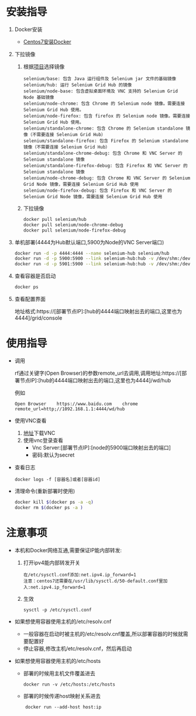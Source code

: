 # 安装指导

1. Docker安装
    * [Centos7安装Docker](http://www.runoob.com/docker/centos-docker-install.html)


2. 下拉镜像
    1. 根据[项目](https://github.com/SeleniumHQ/docker-selenium)选择镜像
        ```
        selenium/base: 包含 Java 运行组件及 Selenium jar 文件的基础镜像
        selenium/hub: 运行 Selenium Grid Hub 的镜像
        selenium/node-base: 包含虚拟桌面环境及 VNC 支持的 Selenium Grid Node 基础镜像
        selenium/node-chrome: 包含 Chrome 的 Selenium node 镜像。需要连接 Selenium Grid Hub 使用。
        selenium/node-firefox: 包含 firefox 的 Selenium node 镜像。需要连接 Selenium Grid Hub 使用。
        selenium/standalone-chrome: 包含 Chrome 的 Selenium standalone 镜像（不需要连接 Selenium Grid Hub）
        selenium/standalone-firefox: 包含 Firefox 的 Selenium standalone 镜像（不需要连接 Selenium Grid Hub）
        selenium/standalone-chrome-debug: 包含 Chrome 和 VNC Server 的 Selenium standalone 镜像
        selenium/standalone-firefox-debug: 包含 Firefox 和 VNC Server 的 Selenium standalone 镜像
        selenium/node-chrome-debug: 包含 Chrome 和 VNC Server 的 Selenium Grid Node 镜像，需要连接 Selenium Grid Hub 使用
        selenium/node-firefox-debug: 包含 Firefox 和 VNC Server 的 Selenium Grid Node 镜像，需要连接 Selenium Grid Hub 使用
        ```
    2. 下拉镜像
        ```bash
        docker pull selenium/hub
        docker pull selenium/node-chrome-debug
        docker pull selenium/node-firefox-debug
        ```
3. 单机部署(4444为Hub默认端口,5900为Node的VNC Server端口)
    ```bash
    docker run -d -p 4444:4444 --name selenium-hub selenium/hub
    docker run -d -p 5900:5900 --link selenium-hub:hub -v /dev/shm:/dev/shm --name chrome selenium/hub
    docker run -d -p 5901:5900 --link selenium-hub:hub -v /dev/shm:/dev/shm --name firefox selenium/hub
    ```

4. 查看容器是否启动
    ```bash
    docker ps
    ```

5. 查看配置界面

    地址格式:https://[部署节点IP]:[hub的4444端口映射出去的端口,这里也为4444]/grid/console

# 使用指导
* 调用

    rf通过关键字(Open Browser)的参数remote_url去调用,调用地址:https://[部署节点IP]:[hub的4444端口映射出去的端口,这里也为4444]/wd/hub

    例如
    ```
    Open Browser    https://www.baidu.com    chrome    remote_url=http;//1092.168.1.1:4444/wd/hub
    ```
* 使用VNC查看
    1. [地址](https://www.realvnc.com/download/viewer)下载VNC
    2. 使用vnc登录查看
        * Vnc Server:[部署节点IP]:[node的5900端口映射出去的端口]
        * 密码:默认为secret
* 查看日志
   ```
   docker logs -f [容器名]或者[容器id]
   ```

* 清理命令(重新部署时使用)
    ```bash
    docker kill $(docker ps -a -q)
    docker rm $(docker ps -a )
    ```

# 注意事项
* 本机和Docker网络互通,需要保证IP能内部转发:
    1. 打开ipv4能内部转发开关
        ```
        在/etc/sysctl.conf添加:net.ipv4.ip_forward=1
        注意：centos7还需要在/usr/lib/sysctl.d/50-default.conf里加入:net.ipv4.ip_forward=1
        ```
    2. 生效
        ```
        sysctl -p /etc/sysctl.conf
        ```
* 如果想使用容器使用主机的/etc/resolv.cnf
    * 一般容器在启动时被主机的/etc/resolv.cnf覆盖,所以部署容器的时候就需要配置好
    * 停止容器,修改主机/etc/resolv.cnf，然后再启动

* 如果想使用容器使用主机的/etc/hosts
    * 部署的时候用主机文件覆盖进去
        ```
        docker run -v /etc/hosts:/etc/hosts
        ```
    * 部署的时候传递host映射关系进去
    ```
        docker run --add-host host:ip
    ```